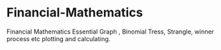 # Financial-Mathematics
Financial Mathematics Essential Graph , Binomial Tress, Strangle, winner process etc plotting and calculating.
